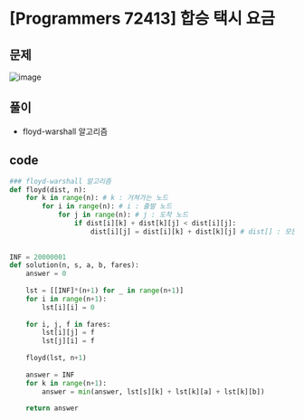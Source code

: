 # [Programmers 72413] 합승 택시 요금

## 문제
![image](https://user-images.githubusercontent.com/88718806/216805885-50023cc3-8887-4391-a29f-22a2c5ed3d96.png)

## 풀이
- floyd-warshall 알고리즘

## code

~~~python
### floyd-warshall 알고리즘
def floyd(dist, n):
    for k in range(n): # k : 거쳐가는 노드
        for i in range(n): # i : 출발 노드
            for j in range(n): # j : 도착 노드
                if dist[i][k] + dist[k][j] < dist[i][j]:
                    dist[i][j] = dist[i][k] + dist[k][j] # dist[] : 모든 출발점과 도착점의 최소비용
                    
                    
INF = 20000001
def solution(n, s, a, b, fares):
    answer = 0
    
    lst = [[INF]*(n+1) for _ in range(n+1)]
    for i in range(n+1):
        lst[i][i] = 0
        
    for i, j, f in fares:
        lst[i][j] = f
        lst[j][i] = f
        
    floyd(lst, n+1)
    
    answer = INF
    for k in range(n+1):
        answer = min(answer, lst[s][k] + lst[k][a] + lst[k][b])
    
    return answer
~~~
